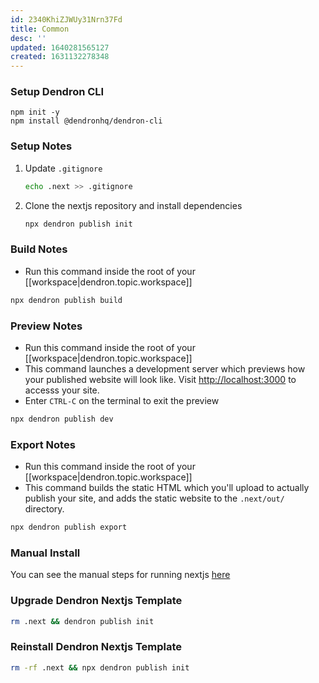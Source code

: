 ```yaml
---
id: 2340KhiZJWUy31Nrn37Fd
title: Common
desc: ''
updated: 1640281565127
created: 1631132278348
---
```


### Setup Dendron CLI
```
npm init -y 
npm install @dendronhq/dendron-cli
```

### Setup Notes
1. Update `.gitignore`
    ```sh
    echo .next >> .gitignore
    ```
1. Clone the nextjs repository and install dependencies
    ```sh
    npx dendron publish init
    ```

### Build Notes

- Run this command inside the root of your [[workspace|dendron.topic.workspace]]
```sh
npx dendron publish build
```

### Preview Notes

- Run this command inside the root of your [[workspace|dendron.topic.workspace]]
- This command launches a development server which previews how your published website will look like.  Visit [http://localhost:3000](http://localhost:3000) to accesss your site. 
- Enter `CTRL-C` on the terminal to exit the preview
```sh
npx dendron publish dev
```

### Export Notes

- Run this command inside the root of your [[workspace|dendron.topic.workspace]]
- This command builds the static HTML which you'll upload to actually publish your site, and adds the static website to the `.next/out/` directory.

```sh
npx dendron publish export
```

### Manual Install

You can see the manual steps for running nextjs [here](https://github.com/dendronhq/dendron/blob/5f6ba8c75b3a2921de70ac784237441b03374dea/packages/dendron-cli/src/commands/publishCLICommand.ts#L287)

### Upgrade Dendron Nextjs Template

```sh
rm .next && dendron publish init
```

### Reinstall Dendron Nextjs Template

```sh
rm -rf .next && npx dendron publish init
```

##